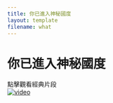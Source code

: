 ```yaml
---
title: 你已進入神秘國度
layout: template
filename: what
--- 
```


# 你已進入神秘國度

點擊觀看經典片段<br>
[![video](https://img.youtube.com/vi/qo3H-VgXmHE/hqdefault.jpg)](https://www.youtube.com/watch?v=bxqLsrlakK8)
